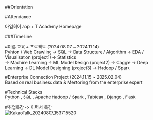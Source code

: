 ##Orientation

#Attendance  

아임히어 app + T Academy Homepage

###TimeLine  

#이론 교육 + 프로젝트 (2024.08.07 ~ 2024.11.14)  
Pyhton / Web Crawling -> SQL -> Data Structure / Algorithm -> EDA / Visualisation (project1) -> Statistics  
-> Machine Learning -> ML Model Design (project2) -> Caggle -> Deep Learning -> DL Model Designing (project3) -> Hadoop / Spark  

#Enterprise Connection Project (2024.11.15 ~ 2025.02.04)  
Based on real business data & Mentoring from the enterprise expert  

#Technical Stacks  
Python , SQL , Apache Hadoop / Spark , Tableau , Django , Flask

#취업특강
-> 이력서 특강   
![KakaoTalk_20240807_153715520](https://github.com/user-attachments/assets/681bedf7-905d-4763-b2d5-88f7dc0a6b1c)





 

